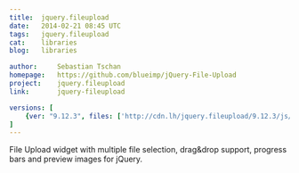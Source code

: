 ```yaml
---
title:	jquery.fileupload
date:	2014-02-21 08:45 UTC
tags:	jquery.fileupload
cat:	libraries
blog:	libraries

author:		Sebastian Tschan
homepage:	https://github.com/blueimp/jQuery-File-Upload
project:	jquery.fileupload
link:		jquery-fileupload

versions: [
	{ver: "9.12.3", files: ['http://cdn.lh/jquery.fileupload/9.12.3/js/jquery.fileupload.js', 'http://cdn.lh/jquery.fileupload/9.12.3/img/loading.gif', 'http://cdn.lh/jquery.fileupload/9.12.3/img/progressbar.gif', 'http://cdn.lh/jquery.fileupload/9.12.3/css/jquery.fileupload-noscript.css', 'http://cdn.lh/jquery.fileupload/9.12.3/css/jquery.fileupload-ui-noscript.css', 'http://cdn.lh/jquery.fileupload/9.12.3/css/jquery.fileupload-ui.css', 'http://cdn.lh/jquery.fileupload/9.12.3/css/jquery.fileupload.css', 'http://cdn.lh/jquery.fileupload/9.12.3/cors/postmessage.html', 'http://cdn.lh/jquery.fileupload/9.12.3/cors/result.html']}
]
---
```


File Upload widget with multiple file selection, drag&drop support, progress bars and preview images for jQuery.